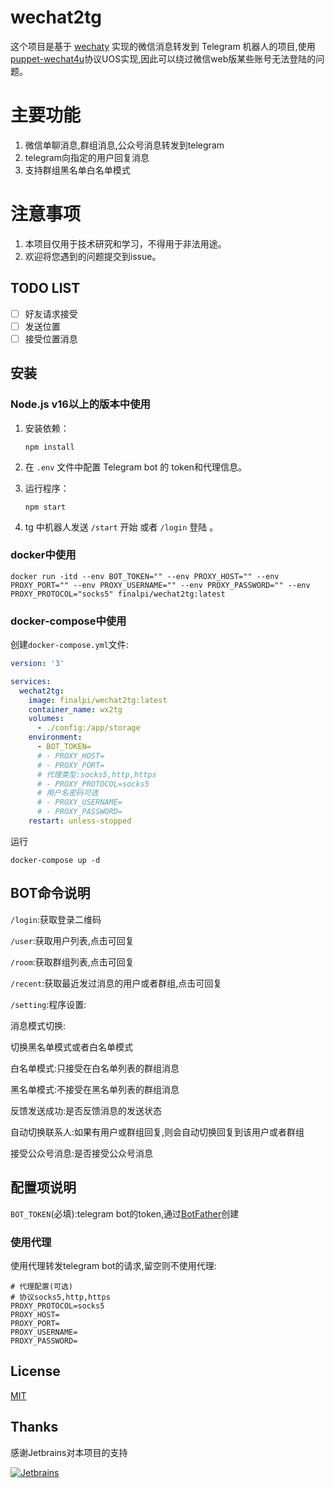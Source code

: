 # wechat2tg

这个项目是基于 [wechaty](https://github.com/wechaty/wechaty) 实现的微信消息转发到 Telegram 机器人的项目,使用[puppet-wechat4u](https://github.com/wechaty/puppet-wechat4u)协议UOS实现,因此可以绕过微信web版某些账号无法登陆的问题。

# 主要功能

1. 微信单聊消息,群组消息,公众号消息转发到telegram
2. telegram向指定的用户回复消息
3. 支持群组黑名单白名单模式

# 注意事项

1. 本项目仅用于技术研究和学习，不得用于非法用途。
2. 欢迎将您遇到的问题提交到issue。

## TODO LIST

- [ ] 好友请求接受
- [ ] 发送位置
- [ ] 接受位置消息

## 安装

### Node.js v16以上的版本中使用

1. 安装依赖：

   ```shell
   npm install
   ```

2. 在 `.env` 文件中配置 Telegram bot 的 token和代理信息。

3. 运行程序：

   ```shell
   npm start
   ```

4. tg 中机器人发送 `/start` 开始 或者 `/login` 登陆 。

### docker中使用
```shell
docker run -itd --env BOT_TOKEN="" --env PROXY_HOST="" --env PROXY_PORT="" --env PROXY_USERNAME="" --env PROXY_PASSWORD="" --env PROXY_PROTOCOL="socks5" finalpi/wechat2tg:latest
```

### docker-compose中使用
创建`docker-compose.yml`文件:
```yaml
version: '3'

services:
  wechat2tg:
    image: finalpi/wechat2tg:latest
    container_name: wx2tg
    volumes:
      - ./config:/app/storage
    environment:
      - BOT_TOKEN=
      # - PROXY_HOST=
      # - PROXY_PORT=
      # 代理类型:socks5,http,https
      # - PROXY_PROTOCOL=socks5
      # 用户名密码可选
      # - PROXY_USERNAME=
      # - PROXY_PASSWORD=
    restart: unless-stopped

```
运行
```shell
docker-compose up -d
```
## BOT命令说明

`/login`:获取登录二维码

`/user`:获取用户列表,点击可回复

`/room`:获取群组列表,点击可回复

`/recent`:获取最近发过消息的用户或者群组,点击可回复

`/setting`:程序设置:

消息模式切换: 

切换黑名单模式或者白名单模式

白名单模式:只接受在白名单列表的群组消息

黑名单模式:不接受在黑名单列表的群组消息

反馈发送成功:是否反馈消息的发送状态

自动切换联系人:如果有用户或群组回复,则会自动切换回复到该用户或者群组

接受公众号消息:是否接受公众号消息

## 配置项说明

`BOT_TOKEN`(必填):telegram bot的token,通过[BotFather](https://t.me/BotFather)创建

### 使用代理

使用代理转发telegram bot的请求,留空则不使用代理:
```
# 代理配置(可选)
# 协议socks5,http,https
PROXY_PROTOCOL=socks5
PROXY_HOST=
PROXY_PORT=
PROXY_USERNAME=
PROXY_PASSWORD=
```

## License

[MIT](LICENSE)

## Thanks

感谢Jetbrains对本项目的支持

[![Jetbrains](https://resources.jetbrains.com/storage/products/company/brand/logos/jb_beam.png)](https://www.jetbrains.com)
